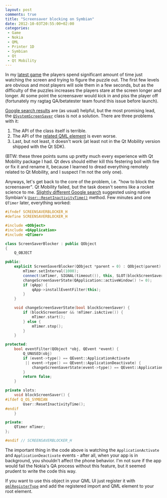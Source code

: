 ```yaml
---
layout: post
comments: true
title: "Screensaver blocking on Symbian"
date: 2012-10-03T20:55:00+02:00
categories:
 - Game
 - Nokia
 - QML
 - Printer 1D
 - Symbian
 - Qt
 - Qt Mobility
---
```


In my [latest game](http://store.ovi.com/content/318428) the players spend significant amount of time just watching the screen and trying to figure the puzzle out. The first few levels are obvious and most players will sole them in a few seconds, but as the difficulty of the puzzles increases the players stare at the screen longer and longer. At some point the screensaver would kick in and piss the player off (fortunately my ragtag QA/betatester team found this issue before launch).

[Google search results](https://www.google.com/search?q=how+to+block+screensaver+symbian+qt) are (as usual) helpful, but the most promising lead, the [`QSystemScreenSaver`](http://doc.qt.digia.com/qtmobility/qsystemscreensaver.html) class is not a solution. There are three problems with it:


1. The API of the class itself is terrible.
1. The API of the [related QML element](http://doc.qt.digia.com/qtmobility/qml-screensaver.html) is even worse.
1. Last, but not least, it doesn't work (at least not in the Qt Mobility version shipped with the Qt SDK).

(BTW: these three points sums up pretty much every experience with Qt Mobility package I had. Qt devs should either kill this festering boil with fire or fix it and rename it, because I learned to dread everything remotely related to Qt Mobility, and I suspect I'm not the only one).

Anyways, let's get back to the core of the problem, i.e. "how to block the screensaver". Qt Mobility failed, but the task doesn't seems like a rocket science to me. [Slightly different Google search](https://www.google.com/search?q=how+to+block+screensaver+s60+c%2B%2B) suggested using native Symbian's [`User::ResetInactivityTime()`](http://library.developer.nokia.com/topic/Nokia_Belle_Developers_Library/GUID-C6E5F800-0637-419E-8FE5-1EBB40E725AA/GUID-C197C9A7-EA05-3F24-9854-542E984C612D.html#GUID-A98E1B31-00E0-3DF1-8D5A-8E815B073D81) method. Few minutes and one `QTimer` later, everything worked:

``` c++
#ifndef SCREENSAVERBLOCKER_H
#define SCREENSAVERBLOCKER_H

#include <QObject>
#include <QApplication>
#include <QTimer>

class ScreenSaverBlocker : public QObject
{
    Q_OBJECT

public:
    explicit ScreenSaverBlocker(QObject *parent = 0) : QObject(parent) {
        mTimer.setInterval(1000);
        connect(&mTimer, SIGNAL(timeout()), this, SLOT(blockScreenSaver()));
        changeScreenSaverState(QApplication::activeWindow() != 0);
        if (qApp) {
            qApp->installEventFilter(this);
        }
    }

    void changeScreenSaverState(bool blockScreenSaver) {
        if (blockScreenSaver && !mTimer.isActive()) {
            mTimer.start();
        } else {
            mTimer.stop();
        }
    }

protected:
    bool eventFilter(QObject *obj, QEvent *event) {
        Q_UNUSED(obj)
        if (event->type() == QEvent::ApplicationActivate
         || event->type() == QEvent::ApplicationDeactivate) {
            changeScreenSaverState(event->type() == QEvent::ApplicationActivate);
        }
        return false;
    }

private slots:
    void blockScreenSaver() {
#ifdef Q_OS_SYMBIAN
        User::ResetInactivityTime();
#endif
    }

private:
    QTimer mTimer;
};

#endif // SCREENSAVERBLOCKER_H
```

The important thing in the code above is watching the `ApplicationActivate` and `ApplicationDeactivate` events - after all, when your app is in background, you shouldn't affect the phone behavior. I'm not sure if the app would fail the Nokia's QA process without this feature, but it seemed prudent to write the code this way.

If you want to use this object in your QML UI just register it with [`qmlRegisterType`](http://doc.qt.digia.com/4.7/qdeclarativeengine.html#qmlRegisterType) and add the registered import and QML element to your root element.
